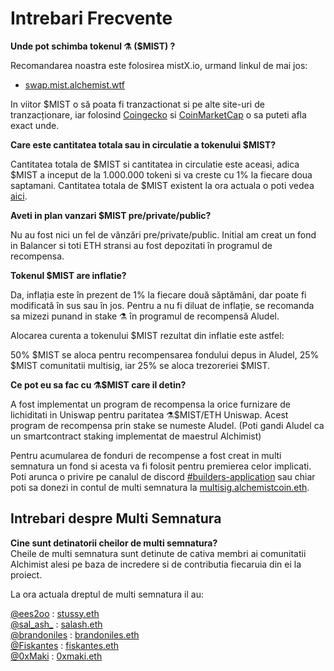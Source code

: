 # Intrebari Frecvente

**Unde pot schimba tokenul ⚗️ \($MIST\) ?**

Recomandarea noastra este folosirea mistX.io, urmand linkul de mai jos:

* [swap.mist.alchemist.wtf](http://swap.mist.alchemist.wtf/)

In viitor $MIST o să poata fi tranzactionat si pe alte site-uri de tranzacționare, iar folosind [Coingecko](https://www.coingecko.com/en/coins/alchemist) si [CoinMarketCap](https://coinmarketcap.com/currencies/alchemist/) o sa puteti afla exact unde.

**Care este cantitatea totala sau in circulatie a tokenului $MIST?**

Cantitatea totala de $MIST si cantitatea in circulatie este aceasi, adica $MIST a inceput de la 1.000.000 tokeni si va creste cu 1% la fiecare doua saptamani. Cantitatea totala de $MIST existent la ora actuala o poti vedea [aici](https://etherscan.io/token/0x88acdd2a6425c3faae4bc9650fd7e27e0bebb7ab).

**Aveti in plan vanzari $MIST pre/private/public?**

Nu au fost nici un fel de vânzări pre/private/public. Initial am creat un fond in Balancer si toti ETH stransi au fost depozitati în programul de recompensa.

**Tokenul $MIST are inflatie?**

Da, inflația este în prezent de 1% la fiecare două săptămâni, dar poate fi modificată în sus sau în jos. Pentru a nu fi diluat de inflație, se recomanda sa mizezi punand in stake ⚗️ în programul de recompensă Aludel.

Alocarea curenta a tokenului $MIST rezultat din inflatie este astfel:

50% $MIST se aloca pentru recompensarea fondului depus in Aludel, 25% $MIST comunitatii multisig, iar 25% se aloca trezoreriei $MIST.

**Ce pot eu sa fac cu ⚗️$MIST care il detin?**

A fost implementat un program de recompensa la orice furnizare de lichiditati in Uniswap pentru paritatea ⚗️$MIST/ETH Uniswap. Acest program de recompensa prin stake se numeste Aludel. \(Poti gandi Aludel ca un smartcontract staking implementat de maestrul Alchimist\)

Pentru acumularea de fonduri de recompense a fost creat in multi semnatura un fond si acesta va fi folosit pentru premierea celor implicati. Poti arunca o privire pe canalul de discord [\#builders-application](https://discord.gg/92hQDCw25u) sau chiar poti sa donezi in contul de multi semnatura la [multisig.alchemistcoin.eth](https://etherscan.io/address/multisig.alchemistcoin.eth).

## Intrebari despre Multi Semnatura <a id="Multisig-FAQ"></a>

**Cine sunt detinatorii cheilor de multi semnatura?**  
Cheile de multi semnatura sunt detinute de cativa membri ai comunitatii Alchimist alesi pe baza de incredere si de contributia fiecaruia din ei la proiect.

La ora actuala dreptul de multi semnatura il au:

[@ees2oo](https://twitter.com/ees2oo) : [stussy.eth](https://etherscan.io/address/stussy.eth)  
[@sal\_ash\_](https://twitter.com/sal_ash_) : [salash.eth](https://etherscan.io/address/salash.eth)  
[@brandoniles](https://twitter.com/brandoniles) : [brandoniles.eth](https://etherscan.io/address/brandoniles.eth)  
[@Fiskantes](https://twitter.com/Fiskantes) : [fiskantes.eth](https://etherscan.io/address/fiskantes.eth)  
[@0xMaki](https://twitter.com/0xMaki) : [0xmaki.eth](https://etherscan.io/address/0xmaki.eth)

